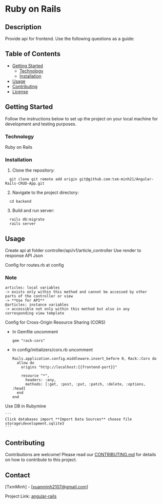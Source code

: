 # Ruby on Rails

## Description

Provide api for frontend. Use the following questions as a guide:

## Table of Contents

- [Getting Started](#getting-started)
    - [Technology](#technology)
    - [Installation](#installation)
- [Usage](#usage)
- [Contributing](#contributing)
- [License](#license)

## Getting Started

Follow the instructions below to set up the project on your local machine for development and testing purposes.

### Technology

Ruby on Rails

### Installation

1. Clone the repository:

```
  git clone git remote add origin git@github.com:txm-minh21/Angular-Rails-CRUD-App.git
```

2. Navigate to the project directory:

``` 
  cd backend 
```

3. Build and run server:

``` 
  rails db:migrate
  rails server
 ```

## Usage

Create api at folder controller/api/v1/article_controller
Use render to response API Json

Config for routes.rb at config

### Note
```
articles: local variables 
-> exists only within this method and cannot be accessed by other parts of the controller or view
-> **Use for API**
@articles: instance variables
-> accessible not only within this method but also in any corresponding view template

```

Config for Cross-Origin Resource Sharing (CORS)

- In Gemfile uncomment
  ```
  gem "rack-cors"
  ```

- In config/initializers/cors.rb uncomment
  ```
  Rails.application.config.middleware.insert_before 0, Rack::Cors do
    allow do
      origins "http://localhost:{{frontend-port}}"
  
      resource "*",
        headers: :any,
        methods: [:get, :post, :put, :patch, :delete, :options, :head]
    end
  end
  ```
Use DB in Rubymine

    ```
    Click databases import **Import Data Sources** choose file storage\development.sqlite3
    ```
## Contributing

Contributions are welcome! Please read our [CONTRIBUTING.md](CONTRIBUTING.md) for details on how to contribute to this project.

## Contact

[TxmMinh] - [xuanminh2107@gmail.com]

Project Link: [angular-rails](https://github.com/txm-minh21/Angular-Rails-CRUD-App.git)
 
